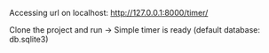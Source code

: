 Accessing url on localhost: http://127.0.0.1:8000/timer/

Clone the project and run -> Simple timer is ready
(default database: db.sqlite3)

